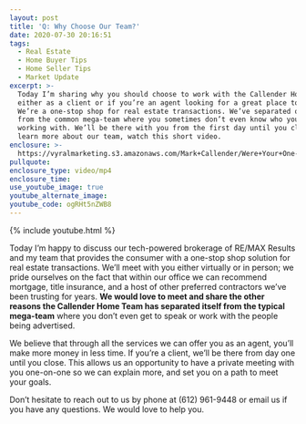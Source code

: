 ```yaml
---
layout: post
title: 'Q: Why Choose Our Team?'
date: 2020-07-30 20:16:51
tags:
  - Real Estate
  - Home Buyer Tips
  - Home Seller Tips
  - Market Update
excerpt: >-
  Today I’m sharing why you should choose to work with the Callender Home Team,
  either as a client or if you’re an agent looking for a great place to work.
  We’re a one-stop shop for real estate transactions. We’ve separated ourselves
  from the common mega-team where you sometimes don’t even know who you’re
  working with. We’ll be there with you from the first day until you close. To
  learn more about our team, watch this short video.
enclosure: >-
  https://vyralmarketing.s3.amazonaws.com/Mark+Callender/Were+Your+One-Stop+Real+Estate+Shop.mp4
pullquote:
enclosure_type: video/mp4
enclosure_time:
use_youtube_image: true
youtube_alternate_image:
youtube_code: ogRHt5nZWB8
---
```


{% include youtube.html %}

Today I’m happy to discuss our tech-powered brokerage of RE/MAX Results and my team that provides the consumer with a one-stop shop solution for real estate transactions. We’ll meet with you either virtually or in person; we pride ourselves on the fact that within our office we can recommend mortgage, title insurance, and a host of other preferred contractors we’ve been trusting for years. **We would love to meet and share the other reasons the Callender Home Team has separated itself from the typical mega-team** where you don’t even get to speak or work with the people being advertised.&nbsp;

We believe that through all the services we can offer you as an agent, you’ll make more money in less time. If you’re a client, we’ll be there from day one until you close. This allows us an opportunity to have a private meeting with you one-on-one so we can explain more, and set you on a path to meet your goals.

Don’t hesitate to reach out to us by phone at (612) 961-9448 or email us if you have any questions. We would love to help you.&nbsp;